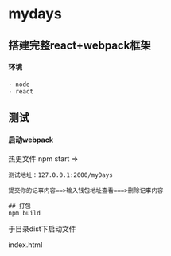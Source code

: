 # mydays

## 搭建完整react+webpack框架

#### 环境
    · node
    · react

## 测试
#### 启动webpack
热更文件
npm start =>
````
测试地址：127.0.0.1:2000/myDays

提交你的记事内容==>输入钱包地址查看===>删除记事内容

## 打包
npm build 
````
于目录dist下启动文件

index.html




